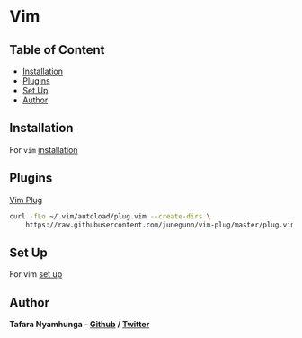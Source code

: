 # Vim

## Table of Content
- [Installation](#installation)
- [Plugins](#plugins)
- [Set Up](#set-up)
- [Author](#author)

## Installation

For `vim` [installation](install.sh)

## Plugins

[Vim Plug](https://github.com/junegunn/vim-plug?tab=readme-ov-file)

```bash
curl -fLo ~/.vim/autoload/plug.vim --create-dirs \
    https://raw.githubusercontent.com/junegunn/vim-plug/master/plug.vim
```

## Set Up

For vim [set up](.vimrc)

## Author

**Tafara Nyamhunga  - [Github](https://github.com/tafara-n) / [Twitter](https://twitter.com/tafaranyamhunga)**
